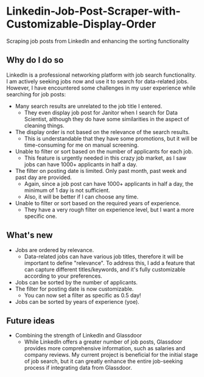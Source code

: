 # Linkedin-Job-Post-Scraper-with-Customizable-Display-Order
Scraping job posts from LinkedIn and enhancing the sorting functionality

## Why do I do so
LinkedIn is a professional networking platform with job search functionality. I am actively seeking jobs now and use it to search for data-related jobs. However, I have encountered some challenges in my user experience while searching for job posts:

- Many search results are unrelated to the job title I entered.
  - They even display job post for Janitor when I search for Data Scientist, although they do have some similarities in the aspect of cleaning things.
- The display order is not based on the relevance of the search results.
  - This is understandable that they have some promotions, but it will be time-consuming for me on manual screening.
- Unable to filter or sort based on the number of applicants for each job.
  - This feature is urgently needed in this crazy job market, as I saw jobs can have 1000+ applicants in half a day.
- The filter on posting date is limited. Only past month, past week and past day are provided.
  - Again, since a job post can have 1000+ applicants in half a day, the minimum of 1 day is not sufficient.
  - Also, it will be better if I can choose any time.
- Unable to filter or sort based on the required years of experience.
  - They have a very rough filter on experience level, but I want a more specific one.

## What's new
- Jobs are ordered by relevance.
  - Data-related jobs can have various job titles, therefore it will be important to define "relevance". To address this, I add a feature that can capture different titles/keywords, and it's fully customizable according to your preferences.
- Jobs can be sorted by the number of applicants.
- The filter for posting date is now customizable.
  - You can now set a filter as specific as 0.5 day!
- Jobs can be sorted by years of experience (yoe).

## Future ideas
- Combining the strength of LinkedIn and Glassdoor
  - While LinkedIn offers a greater number of job posts, Glassdoor provides more comprehensive information, such as salaries and company reviews. My current project is beneficial for the initial stage of job search, but it can greatly enhance the entire job-seeking process if integrating data from Glassdoor.
